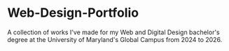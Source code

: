 # Web-Design-Portfolio
A collection of works I've made for my Web and Digital Design bachelor's degree at the University of Maryland's Global Campus from 2024 to 2026.
